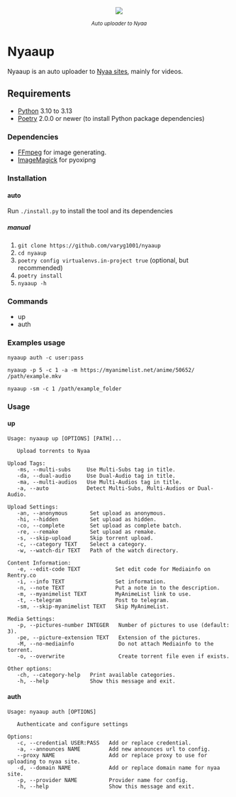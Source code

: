 <p align="center">
  <img src="https://forthebadge.com/images/badges/made-with-python.png"/>
</p>
<p align="center">
<sup><em>Auto uploader to Nyaa</em></sup>
</p>

# Nyaaup

Nyaaup is an auto uploader to [Nyaa sites](https://github.com/nyaadevs/nyaa), mainly for videos.

## Requirements

- [Python](https://python.org/) 3.10 to 3.13
- [Poetry](https://python-poetry.org/) 2.0.0 or newer (to install Python package dependencies)

### Dependencies

- [FFmpeg](https://ffmpeg.org/) for image generating.
- [ImageMagick](https://imagemagick.org/script/download.php) for pyoxipng

### Installation

#### auto

Run `./install.py` to install the tool and its dependencies

##### manual

1. `git clone https://github.com/varyg1001/nyaaup`
2. `cd nyaaup`
3. `poetry config virtualenvs.in-project true` (optional, but recommended)
4. `poetry install`
5. `nyaaup -h`

### Commands

- up
- auth

### Examples usage

```shell
nyaaup auth -c user:pass
```

```shell
nyaaup -p 5 -c 1 -a -m https://myanimelist.net/anime/50652/ /path/example.mkv
```

```shell
nyaaup -sm -c 1 /path/example_folder
```

### Usage

#### up

```
Usage: nyaaup up [OPTIONS] [PATH]...

   Upload torrents to Nyaa

Upload Tags:
   -ms, --multi-subs     Use Multi-Subs tag in title.
   -da, --dual-audio     Use Dual-Audio tag in title.
   -ma, --multi-audios   Use Multi-Audios tag in title.
   -a, --auto            Detect Multi-Subs, Multi-Audios or Dual-Audio.

Upload Settings:
   -an, --anonymous       Set upload as anonymous.
   -hi, --hidden          Set upload as hidden.
   -co, --complete        Set upload as complete batch.
   -re, --remake          Set upload as remake.
   -s, --skip-upload      Skip torrent upload.
   -c, --category TEXT    Select a category.
   -w, --watch-dir TEXT   Path of the watch directory.

Content Information:
   -e, --edit-code TEXT           Set edit code for Mediainfo on Rentry.co
   -i, --info TEXT                Set information.
   -n, --note TEXT                Put a note in to the description.
   -m, --myanimelist TEXT         MyAnimeList link to use.
   -t, --telegram                 Post to telegram.
   -sm, --skip-myanimelist TEXT   Skip MyAnimeList.

Media Settings:
   -p, --pictures-number INTEGER   Number of pictures to use (default: 3).
   -pe, --picture-extension TEXT   Extension of the pictures.
   -M, --no-mediainfo              Do not attach Mediainfo to the torrent.
   -o, --overwrite                 Create torrent file even if exists.

Other options:
   -ch, --category-help   Print available categories.
   -h, --help             Show this message and exit.
```

#### auth

```
Usage: nyaaup auth [OPTIONS]

   Authenticate and configure settings

Options:
   -c, --credential USER:PASS   Add or replace credential.
   -a, --announces NAME         Add new announces url to config.
   --proxy NAME                 Add or replace proxy to use for uploading to nyaa site.
   -d, --domain NAME            Add or replace domain name for nyaa site.
   -p, --provider NAME          Provider name for config.
   -h, --help                   Show this message and exit.
```
